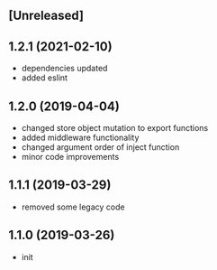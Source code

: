 ## [Unreleased]

## 1.2.1 (2021-02-10)

* dependencies updated
* added eslint

## 1.2.0 (2019-04-04)

* changed store object mutation to export functions  
* added middleware functionality  
* changed argument order of inject function
* minor code improvements  

## 1.1.1 (2019-03-29)

* removed some legacy code

## 1.1.0 (2019-03-26)

* init
